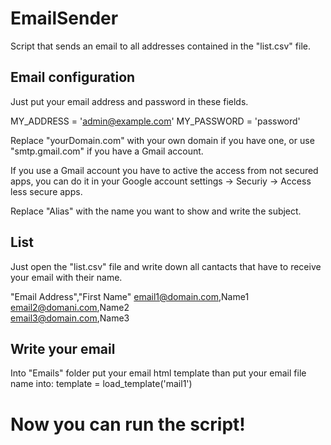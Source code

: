 # EmailSender
 Script that sends an email to all addresses contained in the "list.csv" file.
 
 ## Email configuration
 Just put your email address and password in these fields.
 
 MY_ADDRESS = 'admin@example.com'
 MY_PASSWORD = 'password'
 
 Replace "yourDomain.com" with your own domain if you have one, or use "smtp.gmail.com" if you have a Gmail account.
 
 If you use a Gmail account you have to active the access from not secured apps, you can do it in your Google account settings -> Securiy -> Access less secure apps.
 
 Replace "Alias" with the name you want to show and write the subject.
 
 ## List 
 Just open the "list.csv" file and write down all cantacts that have to receive your email with their name.
 
 "Email Address","First Name"
 email1@domain.com,Name1  
 email2@domani.com,Name2  
 email3@domain.com,Name3  
 
 ## Write your email
 Into "Emails" folder put your email html template than put your email file name into: template = load_template('mail1') 
 
 # Now you can run the script!
 
 
 
